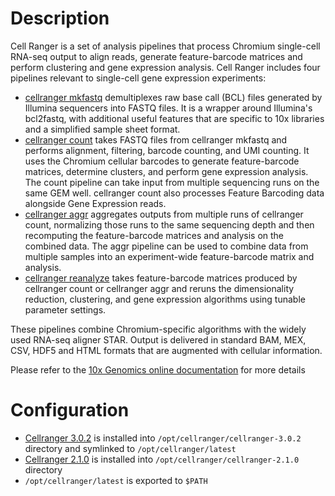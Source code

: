 # Description

Cell Ranger is a set of analysis pipelines that process Chromium single-cell RNA-seq output to align reads, generate feature-barcode matrices and perform clustering and gene expression analysis. Cell Ranger includes four pipelines relevant to single-cell gene expression experiments:

* [cellranger mkfastq](https://support.10xgenomics.com/single-cell-gene-expression/software/pipelines/latest/using/mkfastq) demultiplexes raw base call (BCL) files generated by Illumina sequencers into FASTQ files. It is a wrapper around Illumina's bcl2fastq, with additional useful features that are specific to 10x libraries and a simplified sample sheet format.
* [cellranger count](https://support.10xgenomics.com/single-cell-gene-expression/software/pipelines/latest/using/count) takes FASTQ files from cellranger mkfastq and performs alignment, filtering, barcode counting, and UMI counting. It uses the Chromium cellular barcodes to generate feature-barcode matrices, determine clusters, and perform gene expression analysis. The count pipeline can take input from multiple sequencing runs on the same GEM well. cellranger count also processes Feature Barcoding data alongside Gene Expression reads.
* [cellranger aggr](https://support.10xgenomics.com/single-cell-gene-expression/software/pipelines/latest/using/aggregate) aggregates outputs from multiple runs of cellranger count, normalizing those runs to the same sequencing depth and then recomputing the feature-barcode matrices and analysis on the combined data. The aggr pipeline can be used to combine data from multiple samples into an experiment-wide feature-barcode matrix and analysis.
* [cellranger reanalyze](https://support.10xgenomics.com/single-cell-gene-expression/software/pipelines/latest/using/reanalyze) takes feature-barcode matrices produced by cellranger count or cellranger aggr and reruns the dimensionality reduction, clustering, and gene expression algorithms using tunable parameter settings.

These pipelines combine Chromium-specific algorithms with the widely used RNA-seq aligner STAR. Output is delivered in standard BAM, MEX, CSV, HDF5 and HTML formats that are augmented with cellular information.

Please refer to the [10x Genomics online documentation](https://support.10xgenomics.com/single-cell-gene-expression/software/pipelines/latest/what-is-cell-ranger) for more details

# Configuration

* [Cellranger 3.0.2](https://support.10xgenomics.com/single-cell-gene-expression/software/release-notes/3-0) is installed into `/opt/cellranger/cellranger-3.0.2` directory and symlinked to `/opt/cellranger/latest`
* [Cellranger 2.1.0](https://support.10xgenomics.com/single-cell-gene-expression/software/release-notes/2-1) is installed into `/opt/cellranger/cellranger-2.1.0` directory
* `/opt/cellranger/latest` is exported to `$PATH`
